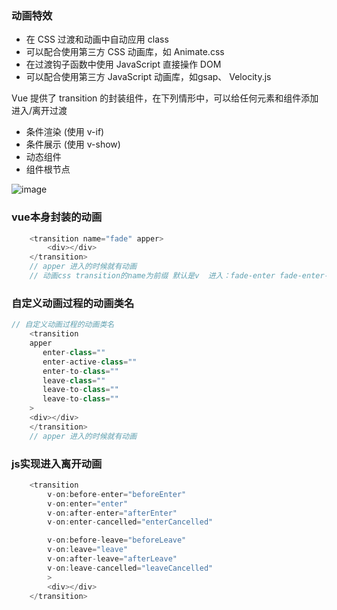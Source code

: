 
### 动画特效
- 在 CSS 过渡和动画中自动应用 class
- 可以配合使用第三方 CSS 动画库，如 Animate.css
- 在过渡钩子函数中使用 JavaScript 直接操作 DOM
- 可以配合使用第三方 JavaScript 动画库，如gsap、 Velocity.js


Vue 提供了 transition 的封装组件，在下列情形中，可以给任何元素和组件添加进入/离开过渡
- 条件渲染 (使用 v-if)
- 条件展示 (使用 v-show)
- 动态组件
- 组件根节点



![image](https://github.com/zhoubingyan1/utils/assets/18182537/fe3d0be6-dd8e-4d7e-978f-5507ff117a9e)

### vue本身封装的动画
```js
    <transition name="fade" apper>
        <div></div>
    </transition>
    // apper 进入的时候就有动画
    // 动画css transition的name为前缀 默认是v  进入：fade-enter fade-enter-active fade-enter-to 离开：fade-leave fade-leave-active fade-leave-to
```
### 自定义动画过程的动画类名
```js
// 自定义动画过程的动画类名
    <transition 
    apper
       enter-class=""
       enter-active-class=""
       enter-to-class=""
       leave-class=""
       leave-to-class=""
       leave-to-class=""
    >
    <div></div>
    </transition>
    // apper 进入的时候就有动画

```

### js实现进入离开动画

```js
    <transition
        v-on:before-enter="beforeEnter"
        v-on:enter="enter"
        v-on:after-enter="afterEnter"
        v-on:enter-cancelled="enterCancelled"

        v-on:before-leave="beforeLeave"
        v-on:leave="leave"
        v-on:after-leave="afterLeave"
        v-on:leave-cancelled="leaveCancelled"
        >
        <div></div> 
    </transition>
```